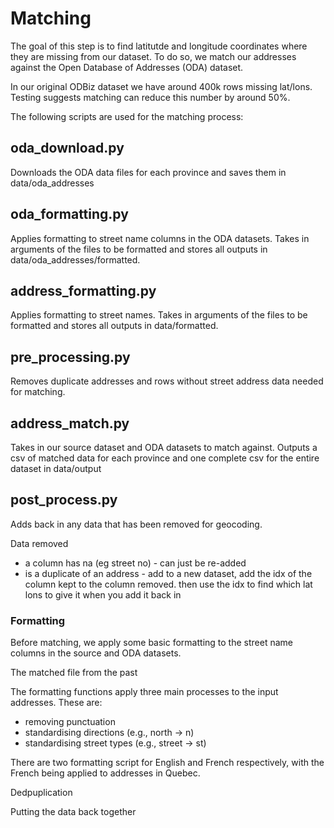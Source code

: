 # Matching
The goal of this step is to find latitutde and longitude coordinates where they are missing from our dataset. To do so, we match our addresses against the Open Database of Addresses (ODA) dataset. 

In our original ODBiz dataset we have around 400k rows missing lat/lons. Testing suggests matching can reduce this number by around 50%.

The following scripts are used for the matching process:

## oda_download.py 
Downloads the ODA data files for each province and saves them in data/oda_addresses

## oda_formatting.py
Applies formatting to street name columns in the ODA datasets. Takes in arguments of the files to be formatted and stores all outputs in data/oda_addresses/formatted.

## address_formatting.py
Applies formatting to street names. Takes in arguments of the files to be formatted and stores all outputs in data/formatted.

## pre_processing.py
Removes duplicate addresses and rows without street address data needed for matching.

## address_match.py
Takes in our source dataset and ODA datasets to match against. Outputs a csv of matched data for each province and one complete csv for the entire dataset in data/output

## post_process.py
Adds back in any data that has been removed for geocoding. 



Data removed
- a column has na (eg street no) - can just be re-added
- is a duplicate of an address - add to a new dataset, add the idx of the column kept to the column removed. then use the idx to find which lat lons to give it when you add it back in

### Formatting

Before matching, we apply some basic formatting to the street name columns in the source and ODA datasets.

The matched file from the past 

The formatting functions apply three main processes to the input addresses. These are:
* removing punctuation
* standardising directions (e.g., north &rarr; n)
* standardising street types (e.g., street &rarr; st)

There are two formatting script for English and French respectively, with the French being applied to addresses in Quebec.

Dedpuplication

Putting the data back together


